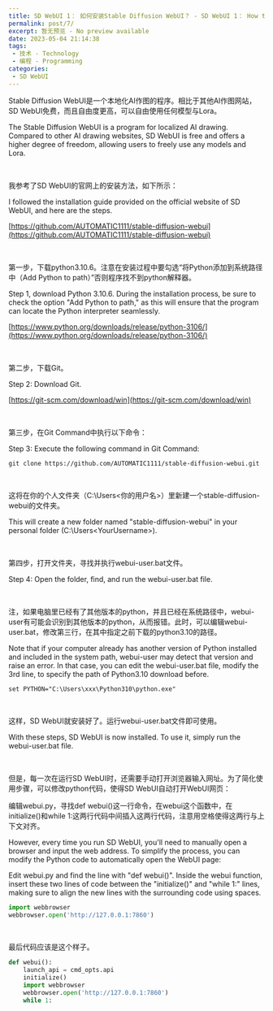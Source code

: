 ```yaml
---
title: SD WebUI 1： 如何安装Stable Diffusion WebUI？ - SD WebUI 1： How to install Stable Diffusion WebUI?
permalink: post/7/
excerpt: 暂无预览 - No preview available
date: 2023-05-04 21:14:38
tags: 
 - 技术 - Technology
 - 编程 - Programming
categories: 
 - SD WebUI
---
```


 Stable Diffusion WebUI是一个本地化AI作图的程序。相比于其他AI作图网站，SD WebUI免费，而且自由度更高，可以自由使用任何模型与Lora。

The Stable Diffusion WebUI is a program for localized AI drawing. Compared to other AI drawing websites, SD WebUI is free and offers a higher degree of freedom, allowing users to freely use any models and Lora.

<p><br></p>

我参考了SD WebUI的官网上的安装方法，如下所示：

I followed the installation guide provided on the official website of SD WebUI, and here are the steps.

[https://github.com/AUTOMATIC1111/stable-diffusion-webui](https://github.com/AUTOMATIC1111/stable-diffusion-webui)

<p><br></p>

第一步，下载python3.10.6。注意在安装过程中要勾选“将Python添加到系统路径中（Add Python to path）”否则程序找不到python解释器。

Step 1, download Python 3.10.6. During the installation process, be sure to check the option "Add Python to path," as this will ensure that the program can locate the Python interpreter seamlessly.

[https://www.python.org/downloads/release/python-3106/](https://www.python.org/downloads/release/python-3106/)

<p><br></p>

第二步，下载Git。

Step 2: Download Git.

[https://git-scm.com/download/win](https://git-scm.com/download/win)

<p><br></p>

第三步，在Git Command中执行以下命令：

Step 3: Execute the following command in Git Command:

```
git clone https://github.com/AUTOMATIC1111/stable-diffusion-webui.git
```

<p><br></p>

这将在你的个人文件夹（C:\Users\<你的用户名>）里新建一个stable-diffusion-webui的文件夹。

This will create a new folder named "stable-diffusion-webui" in your personal folder (C:\Users\<YourUsername>).

<p><br></p>

第四步，打开文件夹，寻找并执行webui-user.bat文件。

Step 4: Open the folder, find, and run the webui-user.bat file.

<p><br></p>

注，如果电脑里已经有了其他版本的python，并且已经在系统路径中，webui-user有可能会识别到其他版本的python，从而报错。此时，可以编辑webui-user.bat，修改第三行，在其中指定之前下载的python3.10的路径。

Note that if your computer already has another version of Python installed and included in the system path, webui-user may detect that version and raise an error. In that case, you can edit the webui-user.bat file, modify the 3rd line, to specify the path of Python3.10 download before.

```
set PYTHON="C:\Users\xxx\Python310\python.exe"
```

<p><br></p>

这样，SD WebUI就安装好了。运行webui-user.bat文件即可使用。

With these steps, SD WebUI is now installed. To use it, simply run the webui-user.bat file.

<p><br></p>

但是，每一次在运行SD WebUI时，还需要手动打开浏览器输入网址。为了简化使用步骤，可以修改python代码，使得SD WebUI自动打开WebUI网页：

编辑webui.py，寻找def webui()这一行命令，在webui这个函数中，在initialize()和while 1:这两行代码中间插入这两行代码，注意用空格使得这两行与上下文对齐。

However, every time you run SD WebUI, you'll need to manually open a browser and input the web address. To simplify the process, you can modify the Python code to automatically open the WebUI page:

Edit webui.py and find the line with "def webui()". Inside the webui function, insert these two lines of code between the "initialize()" and "while 1:" lines, making sure to align the new lines with the surrounding code using spaces.

```python
import webbrowser
webbrowser.open('http://127.0.0.1:7860')
```

<p><br></p>

最后代码应该是这个样子。

```python
def webui():
    launch_api = cmd_opts.api
    initialize()
    import webbrowser
    webbrowser.open('http://127.0.0.1:7860')
    while 1:
```